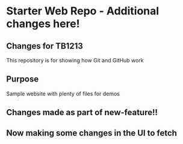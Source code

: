 # Starter Web Repo - Additional changes here!
## Changes for TB1213

This repository is for showing how Git and GitHub work

## Purpose

Sample website with plenty of files for demos

## Changes made as part of new-feature!!

## Now making some changes in the UI to fetch
